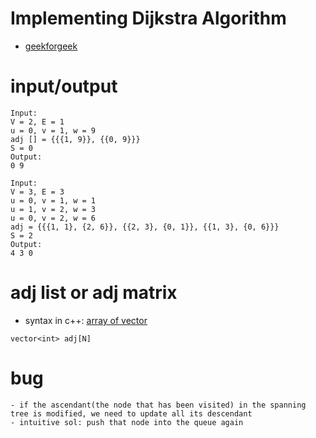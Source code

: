 # Implementing Dijkstra Algorithm 
- [geekforgeek](https://practice.geeksforgeeks.org/problems/implementing-dijkstra-set-1-adjacency-matrix/)


# input/output
    Input:
    V = 2, E = 1
    u = 0, v = 1, w = 9
    adj [] = {{{1, 9}}, {{0, 9}}}
    S = 0
    Output:
    0 9

    Input:
    V = 3, E = 3
    u = 0, v = 1, w = 1
    u = 1, v = 2, w = 3
    u = 0, v = 2, w = 6
    adj = {{{1, 1}, {2, 6}}, {{2, 3}, {0, 1}}, {{1, 3}, {0, 6}}}
    S = 2
    Output:
    4 3 0

# adj list or adj matrix
- syntax in c++: [array of vector](https://stackoverflow.com/questions/35501439/array-of-vectors-or-vector-of-arrays)
```
vector<int> adj[N]

```

# bug 
    - if the ascendant(the node that has been visited) in the spanning tree is modified, we need to update all its descendant
    - intuitive sol: push that node into the queue again
